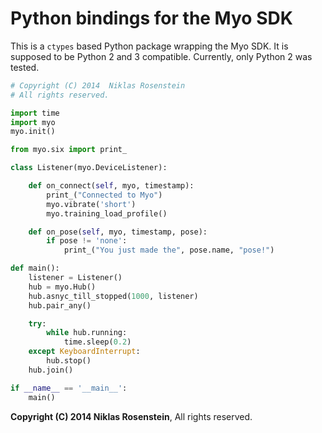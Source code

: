 # Python bindings for the Myo SDK

This is a `ctypes` based Python package wrapping the Myo SDK. It is supposed
to be Python 2 and 3 compatible. Currently, only Python 2 was tested.

```python
# Copyright (C) 2014  Niklas Rosenstein
# All rights reserved.

import time
import myo
myo.init()

from myo.six import print_

class Listener(myo.DeviceListener):

    def on_connect(self, myo, timestamp):
        print_("Connected to Myo")
        myo.vibrate('short')
        myo.training_load_profile()

    def on_pose(self, myo, timestamp, pose):
        if pose != 'none':
            print_("You just made the", pose.name, "pose!")

def main():
    listener = Listener()
    hub = myo.Hub()
    hub.asnyc_till_stopped(1000, listener)
    hub.pair_any()

    try:
        while hub.running:
            time.sleep(0.2)
    except KeyboardInterrupt:
        hub.stop()
    hub.join()

if __name__ == '__main__':
    main()
```

__Copyright (C) 2014  Niklas Rosenstein__, All rights reserved.

